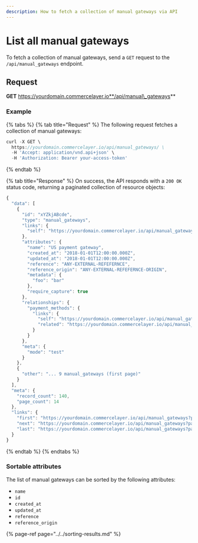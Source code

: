 ```yaml
---
description: How to fetch a collection of manual gateways via API
---
```


# List all manual gateways

To fetch a collection of manual gateways, send a `GET` request to the `/api/manual_gateways` endpoint.

## Request

**GET** https://yourdomain.commercelayer.io**/api/manual\_gateways**

### **Example**

{% tabs %}
{% tab title="Request" %}
The following request fetches a collection of manual gateways:

```javascript
curl -X GET \
  https://yourdomain.commercelayer.io/api/manual_gateways/ \
  -H 'Accept: application/vnd.api+json' \
  -H 'Authorization: Bearer your-access-token'
```
{% endtab %}

{% tab title="Response" %}
On success, the API responds with a `200 OK` status code, returning a paginated collection of resource objects:

```javascript
{
  "data": [
    {
      "id": "xYZkjABcde",
      "type": "manual_gateways",
      "links": {
        "self": "https://yourdomain.commercelayer.io/api/manual_gateways/xYZkjABcde"
      },
      "attributes": {
        "name": "US payment gateway",
        "created_at": "2018-01-01T12:00:00.000Z",
        "updated_at": "2018-01-01T12:00:00.000Z",
        "reference": "ANY-EXTERNAL-REFEFERNCE",
        "reference_origin": "ANY-EXTERNAL-REFEFERNCE-ORIGIN",
        "metadata": {
          "foo": "bar"
        },
        "require_capture": true
      },
      "relationships": {
        "payment_methods": {
          "links": {
            "self": "https://yourdomain.commercelayer.io/api/manual_gateways/xYZkjABcde/relationships/payment_methods",
            "related": "https://yourdomain.commercelayer.io/api/manual_gateways/xYZkjABcde/payment_methods"
          }
        }
      },
      "meta": {
        "mode": "test"
      }
    },
    {
      "other": "... 9 manual_gateways (first page)"
    }
  ],
  "meta": {
    "record_count": 140,
    "page_count": 14
  },
  "links": {
    "first": "https://yourdomain.commercelayer.io/api/manual_gateways?page[number]=1&page[size]=10",
    "next": "https://yourdomain.commercelayer.io/api/manual_gateways?page[number]=2&page[size]=10",
    "last": "https://yourdomain.commercelayer.io/api/manual_gateways?page[number]=14&page[size]=10"
  }
}
```
{% endtab %}
{% endtabs %}

### Sortable attributes

The list of manual gateways can be sorted by the following attributes:

* `name`
* `id`
* `created_at`
* `updated_at`
* `reference`
* `reference_origin`

{% page-ref page="../../sorting-results.md" %}

